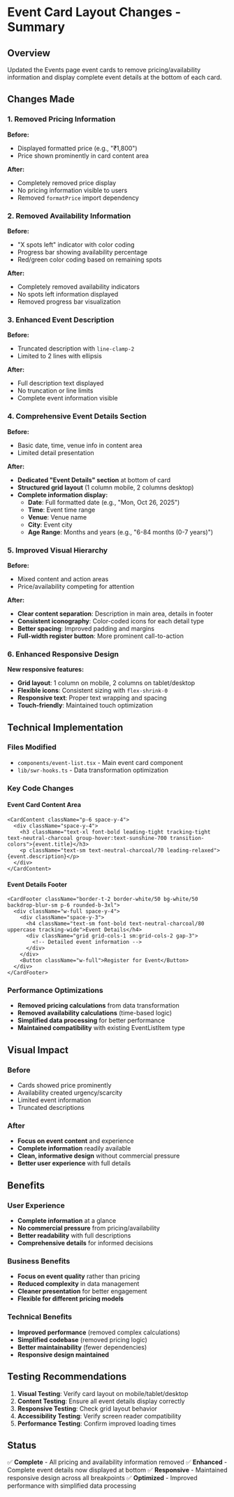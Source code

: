 # Event Card Layout Changes - Summary

## Overview
Updated the Events page event cards to remove pricing/availability information and display complete event details at the bottom of each card.

## Changes Made

### 1. Removed Pricing Information
**Before:**
- Displayed formatted price (e.g., "₹1,800")
- Price shown prominently in card content area

**After:**
- Completely removed price display
- No pricing information visible to users
- Removed `formatPrice` import dependency

### 2. Removed Availability Information
**Before:**
- "X spots left" indicator with color coding
- Progress bar showing availability percentage
- Red/green color coding based on remaining spots

**After:**
- Completely removed availability indicators
- No spots left information displayed
- Removed progress bar visualization

### 3. Enhanced Event Description
**Before:**
- Truncated description with `line-clamp-2`
- Limited to 2 lines with ellipsis

**After:**
- Full description text displayed
- No truncation or line limits
- Complete event information visible

### 4. Comprehensive Event Details Section
**Before:**
- Basic date, time, venue info in content area
- Limited detail presentation

**After:**
- **Dedicated "Event Details" section** at bottom of card
- **Structured grid layout** (1 column mobile, 2 columns desktop)
- **Complete information display:**
  - **Date**: Full formatted date (e.g., "Mon, Oct 26, 2025")
  - **Time**: Event time range
  - **Venue**: Venue name
  - **City**: Event city
  - **Age Range**: Months and years (e.g., "6-84 months (0-7 years)")

### 5. Improved Visual Hierarchy
**Before:**
- Mixed content and action areas
- Price/availability competing for attention

**After:**
- **Clear content separation**: Description in main area, details in footer
- **Consistent iconography**: Color-coded icons for each detail type
- **Better spacing**: Improved padding and margins
- **Full-width register button**: More prominent call-to-action

### 6. Enhanced Responsive Design
**New responsive features:**
- **Grid layout**: 1 column on mobile, 2 columns on tablet/desktop
- **Flexible icons**: Consistent sizing with `flex-shrink-0`
- **Responsive text**: Proper text wrapping and spacing
- **Touch-friendly**: Maintained touch optimization

## Technical Implementation

### Files Modified
- `components/event-list.tsx` - Main event card component
- `lib/swr-hooks.ts` - Data transformation optimization

### Key Code Changes

#### Event Card Content Area
```tsx
<CardContent className="p-6 space-y-4">
  <div className="space-y-4">
    <h3 className="text-xl font-bold leading-tight tracking-tight text-neutral-charcoal group-hover:text-sunshine-700 transition-colors">{event.title}</h3>
    <p className="text-sm text-neutral-charcoal/70 leading-relaxed">{event.description}</p>
  </div>
</CardContent>
```

#### Event Details Footer
```tsx
<CardFooter className="border-t-2 border-white/50 bg-white/50 backdrop-blur-sm p-6 rounded-b-3xl">
  <div className="w-full space-y-4">
    <div className="space-y-3">
      <h4 className="text-sm font-bold text-neutral-charcoal/80 uppercase tracking-wide">Event Details</h4>
      <div className="grid grid-cols-1 sm:grid-cols-2 gap-3">
        <!-- Detailed event information -->
      </div>
    </div>
    <Button className="w-full">Register for Event</Button>
  </div>
</CardFooter>
```

### Performance Optimizations
- **Removed pricing calculations** from data transformation
- **Removed availability calculations** (time-based logic)
- **Simplified data processing** for better performance
- **Maintained compatibility** with existing EventListItem type

## Visual Impact

### Before
- Cards showed price prominently
- Availability created urgency/scarcity
- Limited event information
- Truncated descriptions

### After
- **Focus on event content** and experience
- **Complete information** readily available
- **Clean, informative design** without commercial pressure
- **Better user experience** with full details

## Benefits

### User Experience
- **Complete information** at a glance
- **No commercial pressure** from pricing/availability
- **Better readability** with full descriptions
- **Comprehensive details** for informed decisions

### Business Benefits
- **Focus on event quality** rather than pricing
- **Reduced complexity** in data management
- **Cleaner presentation** for better engagement
- **Flexible for different pricing models**

### Technical Benefits
- **Improved performance** (removed complex calculations)
- **Simplified codebase** (removed pricing logic)
- **Better maintainability** (fewer dependencies)
- **Responsive design maintained**

## Testing Recommendations

1. **Visual Testing**: Verify card layout on mobile/tablet/desktop
2. **Content Testing**: Ensure all event details display correctly
3. **Responsive Testing**: Check grid layout behavior
4. **Accessibility Testing**: Verify screen reader compatibility
5. **Performance Testing**: Confirm improved loading times

## Status
✅ **Complete** - All pricing and availability information removed
✅ **Enhanced** - Complete event details now displayed at bottom
✅ **Responsive** - Maintained responsive design across all breakpoints
✅ **Optimized** - Improved performance with simplified data processing
